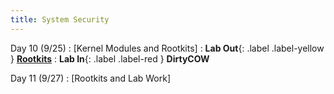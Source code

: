 ```yaml
---
title: System Security
---
```


Day 10 (9/25)
: [Kernel Modules and Rootkits]
: **Lab Out**{: .label .label-yellow } [**Rootkits**](#)
: **Lab In**{: .label .label-red } **DirtyCOW**

Day 11 (9/27)
: [Rootkits and Lab Work]

